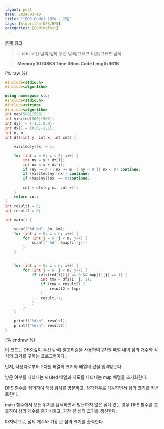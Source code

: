 ```yaml
---
layout: post
date: 2024-03-10
title: "[BOJ-Code] 1926 - 그림"
tags: [Algorithm-DFS/BFS]
categories: [CodingTest]
---
```


[문제 링크](https://www.acmicpc.net/problem/1926)


> 💡 너비 우선 탐색/깊이 우선 탐색/그래프 이론/그래프 탐색


> **Memory   10748KB                                  Time   36ms                                Code Length   961B**



{% raw %}
```c++
#include<stdio.h>
#include<algorithm>

using namespace std;
#include<stdio.h>
#include<string>
#include<algorithm>
int map[500][500];
int visited[500][500];
int dy[] = {-1,1,0,0};
int dx[] = {0,0,-1,1};
int n, m;
int dfs(int y, int x, int cnt) {

	visited[y][x] = 1;

	for (int i = 0; i < 4; i++) {
		int ny = y + dy[i];
		int nx = x + dx[i];
		if (ny >= n || nx >= m || ny < 0 || nx < 0) continue;
		if (visited[ny][nx]) continue;
		if (map[ny][nx] == 0)continue;
		
		cnt = dfs(ny,nx, cnt +1);
	}
	return cnt;
}
int result1 = 0;
int result2 = 0;

int main() {

	scanf("%d %d", &n, &m);
	for (int i = 0; i < n; i++) {
		for (int j = 0; j < m; j++) {
			scanf(" %d", &map[i][j]);
		}
	}
	
	
	for (int i = 0; i < n; i++) {
		for (int j = 0; j < m; j++) {
			if (visited[i][j] == 0 && map[i][j] == 1) {
				int tmp = dfs(i, j, 1);
				if (tmp > result2) {
					result2 = tmp;
				}
				result1++;
			}
		}
	}

	printf("%d\n", result1);
	printf("%d\n", result2);
}
```
{% endraw %}



이 코드는 DFS(깊이 우선 탐색) 알고리즘을 사용하여 2차원 배열 내의 섬의 개수와 각 섬의 크기를 구하는 프로그램이다.

먼저, 사용자로부터 2차원 배열의 크기와 배열의 값을 입력받는다.

방문 여부를 나타내는 visited 배열과 지도를 나타내는 map 배열을 초기화한다.

DFS 함수를 정의하여 해당 위치를 방문하고, 상하좌우로 이동하면서 섬의 크기를 카운트한다.

main 함수에서 모든 위치를 탐색하면서 방문하지 않은 섬이 있는 경우 DFS 함수를 호출하여 섬의 개수를 증가시키고, 가장 큰 섬의 크기를 갱신한다.

마지막으로, 섬의 개수와 가장 큰 섬의 크기를 출력한다.

